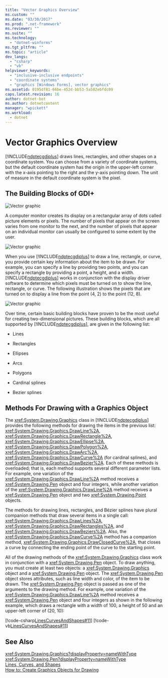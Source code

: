 ```yaml
---
title: "Vector Graphics Overview"
ms.custom: ""
ms.date: "03/30/2017"
ms.prod: ".net-framework"
ms.reviewer: ""
ms.suite: ""
ms.technology: 
  - "dotnet-winforms"
ms.tgt_pltfrm: ""
ms.topic: "article"
dev_langs: 
  - "csharp"
  - "vb"
helpviewer_keywords: 
  - "inclusive-inclusive endpoints"
  - "coordinate systems"
  - "graphics [Windows Forms], vector graphics"
ms.assetid: 0195df81-66be-452d-bb53-5a582ebfdc09
caps.latest.revision: 16
author: dotnet-bot
ms.author: dotnetcontent
manager: "wpickett"
ms.workload: 
  - dotnet
---
```

# Vector Graphics Overview
[!INCLUDE[ndptecgdiplus](../../../../includes/ndptecgdiplus-md.md)] draws lines, rectangles, and other shapes on a coordinate system. You can choose from a variety of coordinate systems, but the default coordinate system has the origin in the upper-left corner with the x-axis pointing to the right and the y-axis pointing down. The unit of measure in the default coordinate system is the pixel.  
  
## The Building Blocks of GDI+  
 ![Vector graphic](../../../../docs/framework/winforms/advanced/media/aboutgdip02-art01.gif "AboutGdip02_Art01")  
  
 A computer monitor creates its display on a rectangular array of dots called picture elements or pixels. The number of pixels that appear on the screen varies from one monitor to the next, and the number of pixels that appear on an individual monitor can usually be configured to some extent by the user.  
  
 ![Vector graphic](../../../../docs/framework/winforms/advanced/media/aboutgdip02-art02.gif "AboutGdip02_Art02")  
  
 When you use [!INCLUDE[ndptecgdiplus](../../../../includes/ndptecgdiplus-md.md)] to draw a line, rectangle, or curve, you provide certain key information about the item to be drawn. For example, you can specify a line by providing two points, and you can specify a rectangle by providing a point, a height, and a width. [!INCLUDE[ndptecgdiplus](../../../../includes/ndptecgdiplus-md.md)] works in conjunction with the display driver software to determine which pixels must be turned on to show the line, rectangle, or curve. The following illustration shows the pixels that are turned on to display a line from the point (4, 2) to the point (12, 8).  
  
 ![Vector graphic](../../../../docs/framework/winforms/advanced/media/aboutgdip02-art03.gif "AboutGdip02_Art03")  
  
 Over time, certain basic building blocks have proven to be the most useful for creating two-dimensional pictures. These building blocks, which are all supported by [!INCLUDE[ndptecgdiplus](../../../../includes/ndptecgdiplus-md.md)], are given in the following list:  
  
-   Lines  
  
-   Rectangles  
  
-   Ellipses  
  
-   Arcs  
  
-   Polygons  
  
-   Cardinal splines  
  
-   Bezier splines  
  
## Methods For Drawing with a Graphics Object  
 The <xref:System.Drawing.Graphics> class in [!INCLUDE[ndptecgdiplus](../../../../includes/ndptecgdiplus-md.md)] provides the following methods for drawing the items in the previous list: <xref:System.Drawing.Graphics.DrawLine%2A>, <xref:System.Drawing.Graphics.DrawRectangle%2A>, <xref:System.Drawing.Graphics.DrawEllipse%2A>, <xref:System.Drawing.Graphics.DrawPolygon%2A>, <xref:System.Drawing.Graphics.DrawArc%2A>, <xref:System.Drawing.Graphics.DrawCurve%2A> (for cardinal splines), and <xref:System.Drawing.Graphics.DrawBezier%2A>. Each of these methods is overloaded; that is, each method supports several different parameter lists. For example, one variation of the <xref:System.Drawing.Graphics.DrawLine%2A> method receives a <xref:System.Drawing.Pen> object and four integers, while another variation of the <xref:System.Drawing.Graphics.DrawLine%2A> method receives a <xref:System.Drawing.Pen> object and two <xref:System.Drawing.Point> objects.  
  
 The methods for drawing lines, rectangles, and Bézier splines have plural companion methods that draw several items in a single call: <xref:System.Drawing.Graphics.DrawLines%2A>, <xref:System.Drawing.Graphics.DrawRectangles%2A>, and <xref:System.Drawing.Graphics.DrawBeziers%2A>. Also, the <xref:System.Drawing.Graphics.DrawCurve%2A> method has a companion method, <xref:System.Drawing.Graphics.DrawClosedCurve%2A>, that closes a curve by connecting the ending point of the curve to the starting point.  
  
 All of the drawing methods of the <xref:System.Drawing.Graphics> class work in conjunction with a <xref:System.Drawing.Pen> object. To draw anything, you must create at least two objects: a <xref:System.Drawing.Graphics> object and a <xref:System.Drawing.Pen> object. The <xref:System.Drawing.Pen> object stores attributes, such as line width and color, of the item to be drawn. The <xref:System.Drawing.Pen> object is passed as one of the arguments to the drawing method. For example, one variation of the <xref:System.Drawing.Graphics.DrawLine%2A> method receives a <xref:System.Drawing.Pen> object and four integers as shown in the following example, which draws a rectangle with a width of 100, a height of 50 and an upper-left corner of (20, 10):  
  
 [!code-csharp[LinesCurvesAndShapes#11](../../../../samples/snippets/csharp/VS_Snippets_Winforms/LinesCurvesAndShapes/CS/Class1.cs#11)]
 [!code-vb[LinesCurvesAndShapes#11](../../../../samples/snippets/visualbasic/VS_Snippets_Winforms/LinesCurvesAndShapes/VB/Class1.vb#11)]  
  
## See Also  
 <xref:System.Drawing.Graphics?displayProperty=nameWithType>  
 <xref:System.Drawing.Pen?displayProperty=nameWithType>  
 [Lines, Curves, and Shapes](../../../../docs/framework/winforms/advanced/lines-curves-and-shapes.md)  
 [How to: Create Graphics Objects for Drawing](../../../../docs/framework/winforms/advanced/how-to-create-graphics-objects-for-drawing.md)
